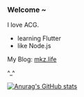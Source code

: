 ### Welcome ~

I love ACG.

+ learning Flutter
+ like Node.js

My Blog: <a href="https://mkz.life">mkz.life</a><br/>

^_^

[![Anurag's GitHub stats](https://github-readme-stats.vercel.app/api?username=Amarillys)](https://github.com/anuraghazra/github-readme-stats)
